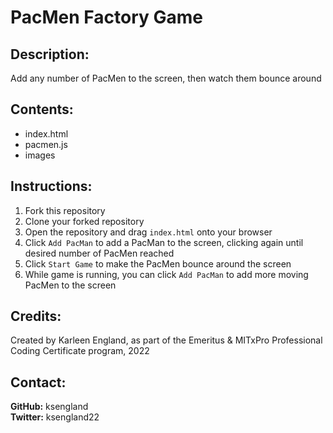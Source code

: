 # PacMen Factory Game

## Description:
Add any number of PacMen to the screen, then watch them bounce around

## Contents:
- index.html
- pacmen.js
- images

## Instructions:
1. Fork this repository
2. Clone your forked repository
3. Open the repository and drag `index.html` onto your browser
4. Click `Add PacMan` to add a PacMan to the screen, clicking again until desired number of PacMen reached
5. Click `Start Game` to make the PacMen bounce around the screen
6. While game is running, you can click `Add PacMan` to add more moving PacMen to the screen

## Credits:
Created by Karleen England, as part of the Emeritus & MITxPro Professional Coding Certificate program, 2022

## Contact:
**GitHub:** ksengland <br>
**Twitter:** ksengland22
